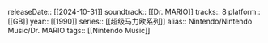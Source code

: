 releaseDate:: [[2024-10-31]]
soundtrack:: [[Dr. MARIO]]
tracks:: 8
platform:: [[GB]]
year:: [[1990]]
series:: [[超级马力欧系列]] 
alias:: Nintendo/Nintendo Music/Dr. MARIO
tags:: [[Nintendo Music]]

